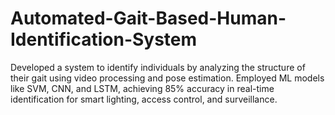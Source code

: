 # Automated-Gait-Based-Human-Identification-System
Developed a system to identify individuals by analyzing the structure of their gait using video processing and pose estimation. Employed ML models like SVM, CNN, and LSTM, achieving 85% accuracy in real-time identification for smart lighting, access control, and surveillance.

